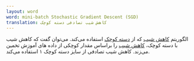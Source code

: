 ```yaml
---
layout: word
word: mini-batch Stochastic Gradient Descent (SGD)
translation: کاهش شیب تصادفی دسته کوچک
---
```


الگوریتم [کاهش شیب](g/gradient_descent/) که از [دسته کوچک](m/mini-batch) استفاده می‌کند. می‌توان گفت که کاهش شیب با دسته کوچک، [کاهش شیب](g/gradient_descent/) را براساس مقدار کوچکی از داده های آموزش تخمین می‌زند. کاهش شیب تصادفی از سایز دسته کوچک ۱ استفاده می‌کند.

